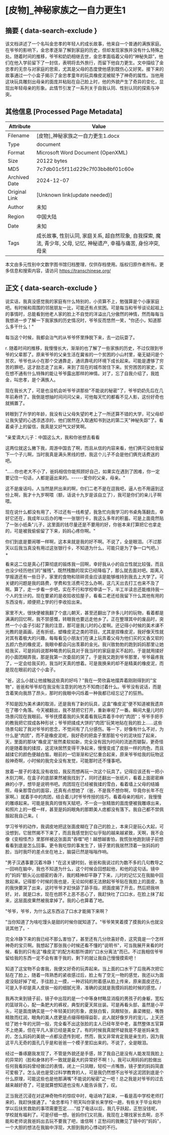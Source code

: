 # [皮物]_神秘家族之一自力更生1



## 摘要  { data-search-exclude }

<!-- tcd_abstract -->
该文档讲述了一个名叫金忠孝的年轻人的成长故事，他来自一个普通的满族家庭。在爷爷的影响下，金忠孝逐渐了解到家庭的历史，但却发现家族并没有什么特殊之处。随着时间的推移，爷爷和奶奶相继去世，金忠孝面临着父母的“神秘失踪”，他们在他入学前留下了一封信，表明将去外旅行，而留下他自力更生。文中描绘了金忠孝的无奈与对家庭的思索，尤其是父母的态度使他感到既伤心又好笑。接下来的故事通过一个小盒子揭示了金忠孝童年的玩具橡皮泥被赋予了神奇的属性。当他用这块玩具雕刻出母亲的面庞并粘贴在自己脸上时，他的外貌产生了奇异的变化，显现出年轻母亲的形象。此情节引发了一系列关于自我认同、性别认同的探索与冲突。

<!-- tcd_abstract_end -->

## 其他信息 [Processed Page Metadata]

| Attribute       | Value                                  |
|-----------------|----------------------------------------|
| Filename        | [皮物]_神秘家族之一自力更生1.docx                             |
| Type            | document                                 |
| Format          | Microsoft Word Document (OpenXML)                               |
| Size            | 20122 bytes                           |
| MD5             | 7c7db01c5f11d229c7f03bb8bf01c60e                                  |
| Archived Date   | 2024-12-07                             |
| Original Link   | [Unknown link(update needed)]                         |
| Author          | 未知                               |
| Region          | 中国大陆                               |
| Date            | 未知                                 |
| Tags            | 成长故事, 性别认同, 家庭关系, 超自然现象, 自我探索, 魔法, 青少年, 父母, 记忆, 神秘遗产, 幸福与痛苦, 身份冲突, 母亲                                 |

本文由多元性别中文数字图书馆归档整理，仅供存档使用。版权归原作者所有。更多信息和搜索内容，请访问 <https://transchinese.org/>


## 正文 { data-search-exclude }

<!-- tcd_main_text -->
说实话，我真没感觉我的家庭有什么特别的，小资算不上，勉强算是个小康家庭吧。有时候和周围的邻居朋友一比，可能还有点贫困。可是每当和爷爷谈论起祖上的事情时，总能看到他老人家的脸上不自觉的洋溢出几分傲然的神情，然而每每当我想进一步了解一下我家族的历史情况时，爷爷反而悠然一笑，"你还小，知道那么多干什么！"

每当这个时候，我都会治气的从爷爷怀里挣脱下来，去一边玩耍了。

r.
随着时间的推移，我慢慢长大，渐渐的也了解了一些家族的历史，不过仅限到爷爷的父辈那了。原来爷爷的父亲生活在冀省的一个贫困的小山村里，毫无疑问是个贫农，爷爷也从小在那个交通靠走，通讯靠吼的环境下成长起来。可能是遭够了穷苦的罪吧，这才励志走了出来，来到了现在的城市居住下来。贫穷困苦的家史，实在想不通有什么特殊的能让爷爷露出那样的神情。对了，忘了自我介绍了，我姓金，叫忠孝，是个满族人。

现在我长大了，可是也没机会听爷爷讲那些"不能说的秘密"了，爷爷奶奶先后在几年前寿终了。我倒是想抽时间问问父亲，可他每天忙的都看不见人影，这份好奇也就搁置了。

转眼到了升学的年龄，我没有让父母失望的考上了一所还算不错的大学，可父母却让我失望的心透凉透凉的，他们居然在入取通知书到达的第二天"神秘失踪"了。看着桌子上的留信，我真是又好气又好笑啊。

"亲爱滴大儿子：中国这么大，我和你爸想去看看

这两位就这么撇下我，周游中国去了啊，而且从信的内容来看，他们俩可没给我留下一个子儿啊，当时我真是满头黑线的想，我这个儿子不会是他们俩充话费送的吧。

"......你也老大不小了，爸妈相信你能照顾好自己，如果实在遇到了困难，你一定要记住一句话，人都是逼出来的。------爱你的父亲，母亲。"

这不是废话吗，人当然是屄出来的啊，你们二老不是在逗我吧，逼人也不用逼到这份上啊，我才十九岁啊喂（额，话说十九岁是该自立了），我可是你们的亲儿子啊喂。

现在说什么都没有用了，不过还有一线希望，我急忙向我学习的书桌角落翻去，幸好它还在，我成年以后办的唯一一张银行卡，我这么多年的积蓄。可是上面竟然贴了一张小纸条"儿子，这里面的钱尽量还是不要用的好，你爸本来打算把它也拿走的，可是被我偷偷留了下来，妈妈心疼你啊。"

你们到底是要闹哪一样啊，这本来就是我的好不啊。不说了，全是眼泪。（不过那天以后我当真没有用过这张银行卡，不知道为什么，可能只是为了争一口气吧。）+

看来这二位是真心打算彻底的锻炼我一回啊，幸好我从小的自立性就比较强，而且也没少经历他们的"摧残"。既然残酷的现实已经降临了，那么就去面对吧。距离入学报道还有一些日子，家里的食物和琐碎资金应该是能够维持到我去上大学了。可关键的问题是我的路费，学费和生活费可怎么办啊，这几天出去打工也来不及了啊。算了，走一步看一步吧，实在不行和学校申请一下，半工半读总还能维持我一个人的生计的。现在要紧的是收拾收拾屋子，看看二老还给我留下什么其他有用的东西没有，顺便把上学的行李收拾出来。

家里不大，很快便被我翻了个底儿朝天，甚至还翻出了许多儿时的玩物，看着都是满满的回忆啊，我不禁感慨，转眼我也要远走他乡了。正在整理其中的废品时，突然一个小盒子引起了我的注意，那可是我儿时的心爱啊。还记得小时候的美术课不光教的是画画，还有折纸，塑橡皮泥之类的项目。尤其是捏橡皮泥，我好像天性就对其有着极大的兴趣，每每看见小朋友们在课上玩弄着父母为他们买的又香又软的五颜六色的橡皮泥，我眼中都会闪出羡慕的金光。我兴致勃勃的跑到妈妈那里让她给我买，可是妈妈说那种略贵的玩具对于我当时的家庭是买不起的，于是就用揉好的小面团糊弄我，那是我第一次委屈的哭了。于是我又跑到爷爷那里，爷爷最疼我了，一定会给我买的，我当时天真的想着。可是我换来的却不是精美的橡皮泥，而是现在眼前的这个小盒子。

"爸，这么小就让他接触这些真的好吗？"我在一旁欣喜地摆弄着刚刚得到的"宝物"，爸爸和爷爷却在我没有注意到的地方不知商讨着什么。爷爷没有说话，而是含着笑向我昂了昂头，那时的我眼中闪烁着一种我都已经忘记了的狂热。

不知是因为美术课的取消，还是我有了新的玩具，这盒"橡皮泥"便不知道被我遗弃在了哪个角落。今天被翻出，我不禁把它打开，重新审视了一番。瞬间大量儿时的场景闪现在我眼前。爷爷抚摸着我的头笑着看我玩弄着手中的"肉团"；爷爷手把手的教我把它捏成各种形状；爷爷把揉成大饼的"肉团"玩笑地贴在我的脸上......这些场景勾起了我对爷爷的思念，不觉间有了几分感伤。等一下，好像有什么不对，为什么是"肉团"，而不是橡皮泥呢，我好奇的把盒子里那脏兮兮的泥块拾了起来，天，里面的那块"橡皮泥"居然柔软如新，完全没有因为时间的流逝而皲裂，更奇怪的是随着我的揉捏，这泥块居然变得干净起来，慢慢变成了皮肤一样的肉色，而且越揉它的颜色便越白皙。眼前的一切渐渐和记忆重合起来，原来爷爷给我的玩物这般神奇啊，小时候的我完全没有发觉，可能那时还不懂事吧。

放着一屋子的凌乱没有收拾，我反而想再玩一次这个玩具了。记得应该还有一把小木刻刀啊，在盒子的底部果然被我找到了，同时还翻出一张纸片，看着上面密密麻麻的小字，想毕是说明书吧。肉团现在已经被我揉的雪白，看着墙上父母的结婚照，母亲那雪白的面容，还真有点想她了（爸，不是我不想你啊，毕竟你长年不在家啊。）就着手中的肉团，结合着儿时爷爷传授的技巧，看着母亲的相片，我慢慢的雕琢起来。可能是我真的很有天赋吧，不一会一张精致的面庞便被我雕琢出来，和照片上的一模一样，甚至是妈妈眼角的那颗美人痣都没有落下。我自己都不禁佩服起我自己来。(

学习爷爷的动作，我调皮地把这张面皮糊在了自己的脸上，本来只是玩心大起，可没想到，它居然揭不下来了，而且我感觉到它似乎贴的越来越紧致，天啊，我不会像《变相怪杰》里那样被这张面具"吞噬"吧！越想越害怕，我慌张地跑到镜子前想看看到底是怎么回事。更令我吃惊的事发生了，镜子里的我居然顶着一张妈妈的脸，当时我吓的差点坐在地上，脑袋已然是嗡嗡作响。

"男子汉遇事要沉着冷静！"在这关键时刻，爸爸和我说过的为数不多的几句教导之一回响在脑中，我也不知道为什么，这个时候会回想起他，和他的这句话。镜中的"妈妈"额头沁出细密的香汗，我的精神却平静了下来，儿时的记忆又在我脑中回放起来。记得那个时候的我也是，无论如何都无法掀起爷爷贴在我脸上的面皮，急的我快要哭了出来，这时爷爷才赶快舔了舔手指，把面皮揭了开去，然后把我哄好。对，就是口水，现在也顾不上恶不恶心了，我赶快吐了口口水，在脸上抹了起来，这层面皮果然被我拿掉了。我的心也算着了地。

"爷爷，爷爷，为什么这东西沾了口水才能揭下来啊？

"当你知道了为啥吃馒头是甜的时候你就知道了。"爷爷笑笑着摸了摸我的头也就没说其他了。-

完全冷静下来的我已经不那么害怕了，甚至还有几分欣喜好奇，这究竟是一个怎样神奇的宝贝啊。我想起了那张我小时候还看不懂的"说明书"，可当我展开来看的时候，看到的只有这"橡皮泥"的配方和那所谓的"口水分离法"而已。不过我相信爷爷留给我的东西一定不会有害于我的，剩下的就让我自己慢慢摸索吧！

知道了这宝物不会害我，我便又好奇的玩弄起来。当上面的口水干了后我再次把它贴在了脸上，随着一阵熟悉的紧收感过后，脸上有了空无一物的感觉，我还以为面皮没贴好掉了呢，手往脸上一摸，一种迟钝的附着感从脸上传来，原来面皮还在，可是入手却是真人皮肤一般的细腻光滑，准确的说就是我摸妈妈脸时候的感觉。/

我再次来到镜子前，镜子中出现的是一个中等身材略显消瘦的男孩子的身躯，宽松的篮球背心，配一条肥大的裤衩，典型的夏天屌丝装。可是再看头部，虽然是小平头，可是面庞确实是一个年轻美妇的形象，皮肤白皙，凤眼轻张，鼻梁微挺，嘴唇精致而红润，眼角的美人痣更是点缀得相得益彰，此人就好像岁月的宠儿，上天还给了她十年的光阴一般，完全看不出这张脸的主人已经年至中老，虽然整体五官算不上绝美，但在平凡人家已经是美女了。有的时候我真就怀疑我是不是爸妈亲生的，怎么妈妈的美貌一点都没遗传到呢，然而，我又非常肯定我是亲生的，因为我这平凡无奇的面孔几乎是和爸爸一个模子里扣出来的。不说了，全是眼泪。

经过一番琢磨我发现了，不管是外貌还是手感，除了我自己是没有人能发现我脸上的异常的（脸和身体的不一致就是最大的异常好不啊！）。我可以用妈妈的脸做出任何我看妈妈曾经做过的表情，闭上一只凤眼，轻咬一点嘴唇，镜子里的妈妈简直可爱极了。怎么说也是受过科学教育的人，可是我仍然想不出爷爷这泥团到底是个什么原理，可能这些也是他那满嘴"不能说的秘密"之一吧！总之我是对爷爷的过去越来越好奇了，可是就算想知道也没有人能告诉我了，叹。

正当我还沉浸在对这神奇物件的惊叹中时，电话响了起来，一看是高中学校老师打来的，我赶快接通了。"金忠孝吗？明天叫你家长来学校一趟，有些关于毕业和升学以后扶贫救助的事项需要签定......"挂了电话以后，我几乎跃起，正愁没钱呢，学校就有福利了。可是仔细一想，爸妈你们又坑我，我现在上哪找家长去啊，总不能和老师说我爸妈出去玩不要我了吧，谁信啊！正愁闷的我撇见了镜中的"妈妈"，一个大胆的想法在我脑中浮现，大胆到我的心悸动的不行。
<!-- tcd_main_text_end -->


